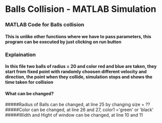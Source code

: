 # Balls Collision -  MATLAB Simulation
### MATLAB Code for Balls collision
#### This is unlike other functions where we have to pass parameters, this program can be executed by just clicking on run button

### Explaination
#### In this file two balls of radius = 20 and color red and blue are taken, they start from fixed point with randomly choosen different velocity and direction, the point when they collide, simulation stops and shows the time taken for collision

#### What can be changed?

#####Radius of Balls can be changed, at line 25 by changing size = ??
#####Color can be changed, at line 26 and 27, color1 ='green' or 'black'
#####Width and Hight of window can be changed, at line 10 and 11


